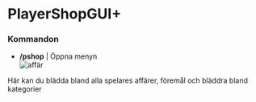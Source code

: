 # PlayerShopGUI+

### Kommandon
- **/pshop** | Öppna menyn  
![affär](bilder/affärer.png)

Här kan du blädda bland alla spelares affärer, föremål och bläddra bland kategorier